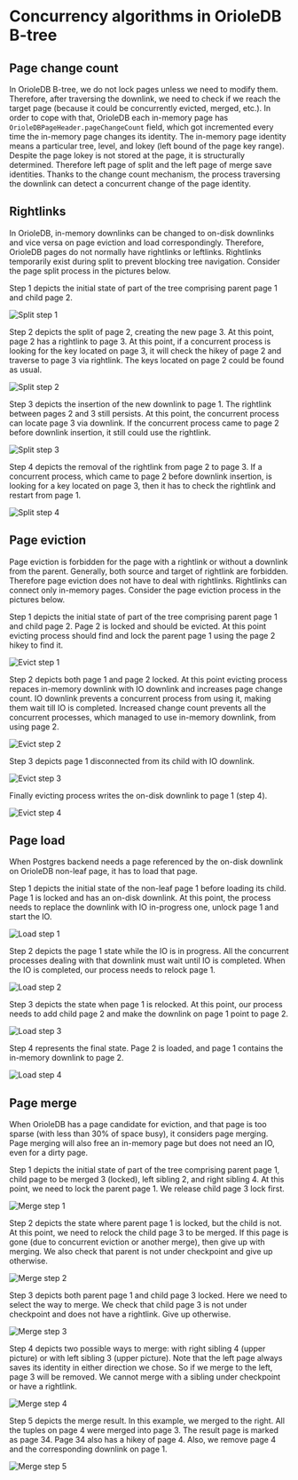 Concurrency algorithms in OrioleDB B-tree
=========================================

Page change count
-----------------

In OrioleDB B-tree, we do not lock pages unless we need to modify them.  Therefore, after traversing the downlink, we need to check if we reach the target page (because it could be concurrently evicted, merged, etc.).  In order to cope with that, OrioleDB each in-memory page has `OrioleDBPageHeader.pageChangeCount` field, which got incremented every time the in-memory page changes its identity.  The in-memory page identity means a particular tree, level, and lokey (left bound of the page key range).  Despite the page lokey is not stored at the page, it is structurally determined.  Therefore left page of split and the left page of merge save identities.  Thanks to the change count mechanism, the process traversing the downlink can detect a concurrent change of the page identity.

Rightlinks
----------

In OrioleDB, in-memory downlinks can be changed to on-disk downlinks and vice versa on page eviction and load correspondingly.  Therefore, OrioleDB pages do not normally have rightlinks or leftlinks.  Rightlinks temporarily exist during split to prevent blocking tree navigation.  Consider the page split process in the pictures below.

Step 1 depicts the initial state of part of the tree comprising parent page 1 and child page 2.

![Split step 1](images/split_step_1.svg)

Step 2 depicts the split of page 2, creating the new page 3.  At this point, page 2 has a rightlink to page 3.  At this point, if a concurrent process is looking for the key located on page 3, it will check the hikey of page 2 and traverse to page 3 via rightlink.  The keys located on page 2 could be found as usual.

![Split step 2](images/split_step_2.svg)

Step 3 depicts the insertion of the new downlink to page 1.  The rightlink between pages 2 and 3 still persists.  At this point, the concurrent process can locate page 3 via downlink.  If the concurrent process came to page 2 before downlink insertion, it still could use the rightlink.

![Split step 3](images/split_step_3.svg)

Step 4 depicts the removal of the rightlink from page 2 to page 3.  If a concurrent process, which came to page 2 before downlink insertion, is looking for a key located on page 3, then it has to check the rightlink and restart from page 1.

![Split step 4](images/split_step_4.svg)

Page eviction
-------------

Page eviction is forbidden for the page with a rightlink or without a downlink from the parent.  Generally, both source and target of rightlink are forbidden.  Therefore page eviction does not have to deal with rightlinks.  Rightlinks can connect only in-memory pages.  Consider the page eviction process in the pictures below.

Step 1 depicts the initial state of part of the tree comprising parent page 1 and child page 2.  Page 2 is locked and should be evicted.  At this point evicting process should find and lock the parent page 1 using the page 2 hikey to find it.

![Evict step 1](images/evict_step_1.svg)

Step 2 depicts both page 1 and page 2 locked.  At this point evicting process repaces in-memory downlink with IO downlink and increases page change count.  IO downlink prevents a concurrent process from using it, making them wait till IO is completed.  Increased change count prevents all the concurrent processes, which managed to use in-memory downlink, from using page 2.

![Evict step 2](images/evict_step_2.svg)

Step 3 depicts page 1 disconnected from its child with IO downlink.

![Evict step 3](images/evict_step_3.svg)

Finally evicting process writes the on-disk downlink to page 1 (step 4).

![Evict step 4](images/evict_step_4.svg)

Page load
---------

When Postgres backend needs a page referenced by the on-disk downlink on OrioleDB non-leaf page, it has to load that page.

Step 1 depicts the initial state of the non-leaf page 1 before loading its child.  Page 1 is locked and has an on-disk downlink.  At this point, the process needs to replace the downlink with IO in-progress one, unlock page 1 and start the IO.

![Load step 1](images/load_step_1.svg)

Step 2 depicts the page 1 state while the IO is in progress.  All the concurrent processes dealing with that downlink must wait until IO is completed.  When the IO is completed, our process needs to relock page 1.

![Load step 2](images/load_step_2.svg)

Step 3 depicts the state when page 1 is relocked.  At this point, our process needs to add child page 2 and make the downlink on page 1 point to page 2.

![Load step 3](images/load_step_3.svg)

Step 4 represents the final state.  Page 2 is loaded, and page 1 contains the in-memory downlink to page 2.

![Load step 4](images/load_step_4.svg)


Page merge
----------

When OrioleDB has a page candidate for eviction, and that page is too sparse (with less than 30% of space busy), it considers page merging.  Page merging will also free an in-memory page but does not need an IO, even for a dirty page.

Step 1 depicts the initial state of part of the tree comprising parent page 1, child page to be merged 3 (locked), left sibling 2, and right sibling 4.  At this point, we need to lock the parent page 1.  We release child page 3 lock first.

![Merge step 1](images/merge_step_1.svg)

Step 2 depicts the state where parent page 1 is locked, but the child is not.  At this point, we need to relock the child page 3 to be merged.  If this page is gone (due to concurrent eviction or another merge), then give up with merging.  We also check that parent is not under checkpoint and give up otherwise.

![Merge step 2](images/merge_step_2.svg)

Step 3 depicts both parent page 1 and child page 3 locked.  Here we need to select the way to merge.  We check that child page 3 is not under checkpoint and does not have a rightlink.  Give up otherwise.

![Merge step 3](images/merge_step_3.svg)

Step 4 depicts two possible ways to merge: with right sibling 4 (upper picture) or with left sibling 3 (upper picture).  Note that the left page always saves its identity in either direction we chose.  So if we merge to the left, page 3 will be removed.  We cannot merge with a sibling under checkpoint or have a rightlink.

![Merge step 4](images/merge_step_4.svg)

Step 5 depicts the merge result.  In this example, we merged to the right.  All the tuples on page 4 were merged into page 3. The result page is marked as page 34.  Page 34 also has a hikey of page 4.  Also, we remove page 4 and the corresponding downlink on page 1.

![Merge step 5](images/merge_step_5.svg)
